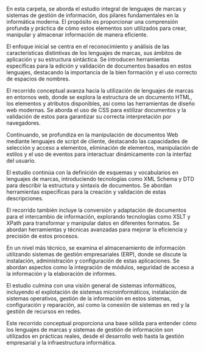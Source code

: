En esta carpeta, se aborda el estudio integral de lenguajes de marcas y sistemas de gestión de información, dos pilares fundamentales en la informática moderna. El propósito es proporcionar una comprensión profunda y práctica de cómo estos elementos son utilizados para crear, manipular y almacenar información de manera eficiente.

El enfoque inicial se centra en el reconocimiento y análisis de las características distintivas de los lenguajes de marcas, sus ámbitos de aplicación y su estructura sintáctica. Se introducen herramientas específicas para la edición y validación de documentos basados en estos lenguajes, destacando la importancia de la bien formación y el uso correcto de espacios de nombres.

El recorrido conceptual avanza hacia la utilización de lenguajes de marcas en entornos web, donde se explora la estructura de un documento HTML, los elementos y atributos disponibles, así como las herramientas de diseño web modernas. Se aborda el uso de CSS para estilizar documentos y la validación de estos para garantizar su correcta interpretación por navegadores.

Continuando, se profundiza en la manipulación de documentos Web mediante lenguajes de script de cliente, destacando las capacidades de selección y acceso a elementos, eliminación de elementos, manipulación de estilos y el uso de eventos para interactuar dinámicamente con la interfaz del usuario.

El estudio continúa con la definición de esquemas y vocabularios en lenguajes de marcas, introduciendo tecnologías como XML Schema y DTD para describir la estructura y sintaxis de documentos. Se abordan herramientas específicas para la creación y validación de estas descripciones.

El recorrido también incluye la conversión y adaptación de documentos para el intercambio de información, explorando tecnologías como XSLT y XPath para transformar y manipular datos en diferentes formatos. Se abordan herramientas y técnicas avanzadas para mejorar la eficiencia y precisión de estos procesos.

En un nivel más técnico, se examina el almacenamiento de información utilizando sistemas de gestión empresariales (ERP), donde se discute la instalación, administración y configuración de estas aplicaciones. Se abordan aspectos como la integración de módulos, seguridad de acceso a la información y la elaboración de informes.

El estudio culmina con una visión general de sistemas informáticos, incluyendo el explotación de sistemas microinformáticos, instalación de sistemas operativos, gestión de la información en estos sistemas, configuración y reparación, así como la conexión de sistemas en red y la gestión de recursos en redes.

Este recorrido conceptual proporciona una base sólida para entender cómo los lenguajes de marcas y sistemas de gestión de información son utilizados en prácticas reales, desde el desarrollo web hasta la gestión empresarial y la infraestructura informática.
